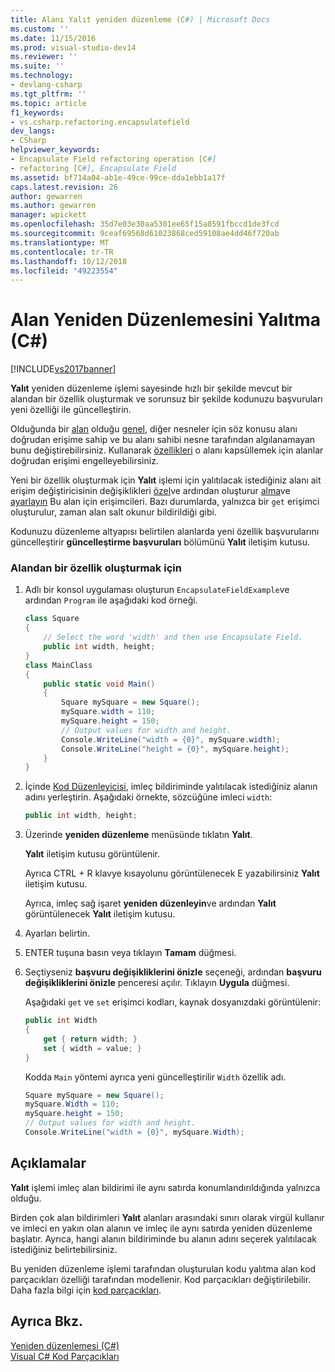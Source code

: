 ```yaml
---
title: Alanı Yalıt yeniden düzenleme (C#) | Microsoft Docs
ms.custom: ''
ms.date: 11/15/2016
ms.prod: visual-studio-dev14
ms.reviewer: ''
ms.suite: ''
ms.technology:
- devlang-csharp
ms.tgt_pltfrm: ''
ms.topic: article
f1_keywords:
- vs.csharp.refactoring.encapsulatefield
dev_langs:
- CSharp
helpviewer_keywords:
- Encapsulate Field refactoring operation [C#]
- refactoring [C#], Encapsulate Field
ms.assetid: bf714a04-ab1e-49ce-99ce-dda1ebb1a17f
caps.latest.revision: 26
author: gewarren
ms.author: gewarren
manager: wpickett
ms.openlocfilehash: 35d7e03e30aa5301ee65f15a8591fbccd1de3fcd
ms.sourcegitcommit: 9ceaf69568d61023868ced59108ae4dd46f720ab
ms.translationtype: MT
ms.contentlocale: tr-TR
ms.lasthandoff: 10/12/2018
ms.locfileid: "49223554"
---
```

# <a name="encapsulate-field-refactoring-c"></a>Alan Yeniden Düzenlemesini Yalıtma (C#)
[!INCLUDE[vs2017banner](../includes/vs2017banner.md)]

**Yalıt** yeniden düzenleme işlemi sayesinde hızlı bir şekilde mevcut bir alandan bir özellik oluşturmak ve sorunsuz bir şekilde kodunuzu başvuruları yeni özelliği ile güncelleştirin.  
  
 Olduğunda bir [alan](http://msdn.microsoft.com/library/3cbb2f61-75f8-4cce-b4ef-f5d1b3de0db7) olduğu [genel](http://msdn.microsoft.com/library/0ae45d16-a551-4b74-9845-57208de1328e), diğer nesneler için söz konusu alanı doğrudan erişime sahip ve bu alanı sahibi nesne tarafından algılanamayan bunu değiştirebilirsiniz. Kullanarak [özellikleri](http://msdn.microsoft.com/library/e295a8a2-b357-4ee7-a12e-385a44146fa8) o alanı kapsüllemek için alanlar doğrudan erişimi engelleyebilirsiniz.  
  
 Yeni bir özellik oluşturmak için **Yalıt** işlemi için yalıtılacak istediğiniz alanı ait erişim değiştiricisinin değişiklikleri [özel](http://msdn.microsoft.com/library/654c0bb8-e6ac-4086-bf96-7474fa6aa1c8)ve ardından oluşturur [alma](http://msdn.microsoft.com/library/a52de048-fbe0-41b0-82ec-8e4ac04d3a71)ve [ayarlayın](http://msdn.microsoft.com/library/30d7e4e5-cc2e-4635-a597-14a724879619) Bu alan için erişimcileri. Bazı durumlarda, yalnızca bir `get` erişimci oluşturulur, zaman alan salt okunur bildirildiği gibi.  
  
 Kodunuzu düzenleme altyapısı belirtilen alanlarda yeni özellik başvurularını güncelleştirir **güncelleştirme başvuruları** bölümünü **Yalıt** iletişim kutusu.  
  
### <a name="to-create-a-property-from-a-field"></a>Alandan bir özellik oluşturmak için  
  
1.  Adlı bir konsol uygulaması oluşturun `EncapsulateFieldExample`ve ardından `Program` ile aşağıdaki kod örneği.  
  
    ```csharp  
    class Square  
    {  
        // Select the word 'width' and then use Encapsulate Field.  
        public int width, height;  
    }  
    class MainClass  
    {  
        public static void Main()  
        {  
            Square mySquare = new Square();  
            mySquare.width = 110;  
            mySquare.height = 150;  
            // Output values for width and height.  
            Console.WriteLine("width = {0}", mySquare.width);  
            Console.WriteLine("height = {0}", mySquare.height);  
        }  
    }  
    ```  
  
2.  İçinde [Kod Düzenleyicisi](../ide/writing-code-in-the-code-and-text-editor.md), imleç bildiriminde yalıtılacak istediğiniz alanın adını yerleştirin. Aşağıdaki örnekte, sözcüğüne imleci `width`:  
  
    ```csharp  
    public int width, height;  
    ```  
  
3.  Üzerinde **yeniden düzenleme** menüsünde tıklatın **Yalıt**.  
  
     **Yalıt** iletişim kutusu görüntülenir.  
  
     Ayrıca CTRL + R klavye kısayolunu görüntülenecek E yazabilirsiniz **Yalıt** iletişim kutusu.  
  
     Ayrıca, imleç sağ işaret **yeniden düzenleyin**ve ardından **Yalıt** görüntülenecek **Yalıt** iletişim kutusu.  
  
4.  Ayarları belirtin.  
  
5.  ENTER tuşuna basın veya tıklayın **Tamam** düğmesi.  
  
6.  Seçtiyseniz **başvuru değişikliklerini önizle** seçeneği, ardından **başvuru değişikliklerini önizle** penceresi açılır. Tıklayın **Uygula** düğmesi.  
  
     Aşağıdaki `get` ve `set` erişimci kodları, kaynak dosyanızdaki görüntülenir:  
  
    ```csharp  
    public int Width  
    {  
        get { return width; }  
        set { width = value; }  
    }  
    ```  
  
     Kodda `Main` yöntemi ayrıca yeni güncelleştirilir `Width` özellik adı.  
  
    ```csharp  
    Square mySquare = new Square();  
    mySquare.Width = 110;  
    mySquare.height = 150;  
    // Output values for width and height.  
    Console.WriteLine("width = {0}", mySquare.Width);  
    ```  
  
## <a name="remarks"></a>Açıklamalar  
 **Yalıt** işlemi imleç alan bildirimi ile aynı satırda konumlandırıldığında yalnızca olduğu.  
  
 Birden çok alan bildirimleri **Yalıt** alanları arasındaki sınırı olarak virgül kullanır ve imleci en yakın olan alanın ve imleç ile aynı satırda yeniden düzenleme başlatır. Ayrıca, hangi alanın bildiriminde bu alanın adını seçerek yalıtılacak istediğiniz belirtebilirsiniz.  
  
 Bu yeniden düzenleme işlemi tarafından oluşturulan kodu yalıtma alan kod parçacıkları özelliği tarafından modellenir. Kod parçacıkları değiştirilebilir. Daha fazla bilgi için [kod parçacıkları](../ide/code-snippets.md).  
  
## <a name="see-also"></a>Ayrıca Bkz.  
 [Yeniden düzenlemesi (C#)](../csharp-ide/refactoring-csharp.md)   
 [Visual C# Kod Parçacıkları](../ide/visual-csharp-code-snippets.md)